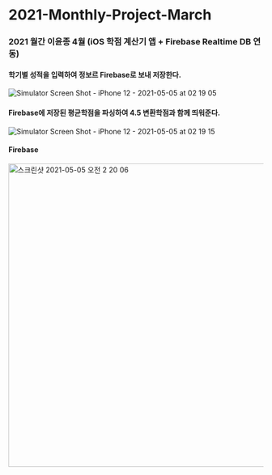 # 2021-Monthly-Project-March
### 2021 월간 이윤종 4월 (iOS 학점 계산기 앱 + Firebase Realtime DB 연동)


#### 학기별 성적을 입력하여 정보르 Firebase로 보내 저장한다.
![Simulator Screen Shot - iPhone 12 - 2021-05-05 at 02 19 05](https://user-images.githubusercontent.com/29617557/117043808-a86e8d00-ad48-11eb-93f1-82cade1c17fa.png)

#### Firebase에 저장된 평균학점을 파싱하여 4.5 변환학점과 함께 띄워준다.
![Simulator Screen Shot - iPhone 12 - 2021-05-05 at 02 19 15](https://user-images.githubusercontent.com/29617557/117043892-bfad7a80-ad48-11eb-88e7-e4fb7cdc4bc0.png)

#### Firebase
<img width="600" alt="스크린샷 2021-05-05 오전 2 20 06" src="https://user-images.githubusercontent.com/29617557/117043975-d653d180-ad48-11eb-8659-20aaa7cc2fbb.png">
